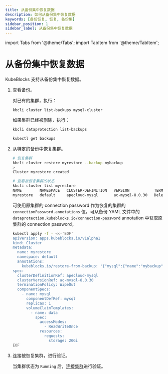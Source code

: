 ```yaml
---
title: 从备份集中恢复数据
description: 如何从备份集中恢复数据
keywords: [备份恢复, 恢复, 备份集]
sidebar_position: 1
sidebar_label: 从备份集中恢复数据
---
```


import Tabs from '@theme/Tabs';
import TabItem from '@theme/TabItem';

# 从备份集中恢复数据

KubeBlocks 支持从备份集中恢复数据。

1. 查看备份。

    <Tabs>

    <TabItem value="kbcli" label="kbcli" default>

    对已有的集群，执行：

    ```shell
    kbcli cluster list-backups mysql-cluster
    ```

    如果集群已经被删除，执行：

    ```bash
    kbcli dataprotection list-backups
    ```

    </TabItem>

    <TabItem value="kubectl" label="kubectl">

    ```bash
    kubectl get backups
    ```

    </TabItem>

    </Tabs>

2. 从特定的备份中恢复集群。

    <Tabs>

    <TabItem value="kbcli" label="kbcli" default>

    ```bash
    # 恢复集群
    kbcli cluster restore myrestore --backup mybackup
    >
    Cluster myrestore created

    # 查看被恢复集群的状态
    kbcli cluster list myrestore
    NAME        NAMESPACE   CLUSTER-DEFINITION   VERSION           TERMINATION-POLICY   STATUS    CREATED-TIME
    myrestore   default     apecloud-mysql       ac-mysql-8.0.30   Delete               Running   Oct 30,2023 16:26 UTC+0800
    ```

    </TabItem>

    <TabItem value="kubectl" label="kubectl">

    可使用原集群的 connection password 作为恢复的集群的 `connectionPassword.annotations` 值。可从备份 YAML 文件中的 `dataprotection.kubeblocks.io/connection-password` annotation 中获取原集群的 connection password。

    ```bash
    kubectl apply -f - <<-'EOF'
    apiVersion: apps.kubeblocks.io/v1alpha1
    kind: Cluster
    metadata:
      name: myrestore
      namespace: default
      annotations:
        kubeblocks.io/restore-from-backup: '{"mysql":{"name":"mybackup","namespace":"default","connectionPassword": "Bw1cR15mzfldc9hzGuK4m1BZQOzha6aBb1i9nlvoBdoE9to4"}}'
    spec:
      clusterDefinitionRef: apecloud-mysql
      clusterVersionRef: ac-mysql-8.0.30
      terminationPolicy: WipeOut
      componentSpecs:
        - name: mysql
          componentDefRef: mysql
          replicas: 1
          volumeClaimTemplates:
            - name: data
              spec:
                accessModes:
                  - ReadWriteOnce
                resources:
                  requests:
                    storage: 20Gi
    EOF
    ```

    </TabItem>

    </Tabs>

3. 连接被恢复集群，进行验证。

    当集群状态为 `Running` 后，[连接集群](./../../../kubeblocks-for-apecloud-mysql/cluster-management/create-and-connect-a-mysql-cluster.md#连接集群)进行验证。
